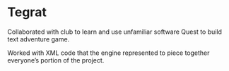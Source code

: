 # Tegrat
Collaborated with club to learn and use unfamiliar software Quest to build text adventure game.

Worked with XML code that the engine represented to piece together everyone’s portion of the project.
